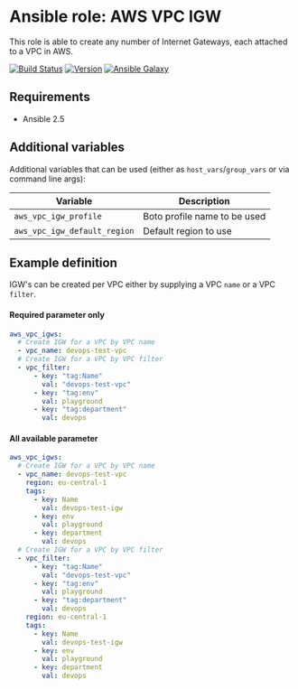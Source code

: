 # Ansible role: AWS VPC IGW

This role is able to create any number of Internet Gateways, each attached to a VPC in AWS.

[![Build Status](https://travis-ci.org/Flaconi/ansible-role-aws-vpc-igw.svg?branch=master)](https://travis-ci.org/Flaconi/ansible-role-aws-vpc-igw)
[![Version](https://img.shields.io/github/tag/Flaconi/ansible-role-aws-vpc-igw.svg)](https://github.com/Flaconi/ansible-role-aws-vpc-igw/tags)
[![Ansible Galaxy](https://img.shields.io/ansible/role/d/25920.svg)](https://galaxy.ansible.com/Flaconi/aws-vpc-igw/)

## Requirements

* Ansible 2.5


## Additional variables

Additional variables that can be used (either as `host_vars`/`group_vars` or via command line args):

| Variable                     | Description                  |
|------------------------------|------------------------------|
| `aws_vpc_igw_profile`        | Boto profile name to be used |
| `aws_vpc_igw_default_region` | Default region to use        |


## Example definition

IGW's can be created per VPC either by supplying a VPC `name` or a VPC `filter`.

#### Required parameter only

```yml
aws_vpc_igws:
  # Create IGW for a VPC by VPC name
  - vpc_name: devops-test-vpc
  # Create IGW for a VPC by VPC filter
  - vpc_filter:
      - key: "tag:Name"
        val: "devops-test-vpc"
      - key: "tag:env"
        val: playground
      - key: "tag:department"
        val: devops
```

#### All available parameter
```yml
aws_vpc_igws:
  # Create IGW for a VPC by VPC name
  - vpc_name: devops-test-vpc
    region: eu-central-1
    tags:
      - key: Name
        val: devops-test-igw
      - key: env
        val: playground
      - key: department
        val: devops
  # Create IGW for a VPC by VPC filter
  - vpc_filter:
      - key: "tag:Name"
        val: "devops-test-vpc"
      - key: "tag:env"
        val: playground
      - key: "tag:department"
        val: devops
    region: eu-central-1
    tags:
      - key: Name
        val: devops-test-igw
      - key: env
        val: playground
      - key: department
        val: devops
```
